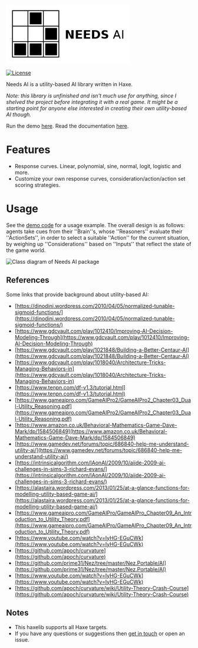 [![Project logo](https://github.com/Tw1ddle/needs-ai-lib/blob/master/screenshots/logo.png?raw=true "Needs AI library project logo")](https://github.com/Tw1ddle/needs-ai-lib/)

[![License](https://img.shields.io/:license-mit-blue.svg?style=flat-square)](https://github.com/Tw1ddle/needs-ai-lib/blob/master/LICENSE)

Needs AI is a utility-based AI library written in Haxe.

*Note: this library is unfinished and isn't much use for anything, since I shelved the project before integrating it with a real game. It might be a starting point for anyone else interested in creating their own utility-based AI though.*

Run the demo [here](https://tw1ddle.github.io/needs-ai/index.html). Read the documentation [here](https://tw1ddle.github.io/needs-ai-lib/index.html).

# Features
 * Response curves. Linear, polynomial, sine, normal, logit, logistic and more.
 * Customize your own response curves, consideration/action/action set scoring strategies.

# Usage
See the [demo code](https://github.com/Tw1ddle/needs-ai) for a usage example. The overall design is as follows: agents take cues from their ''Brain''s, whose ''Reasoners''
evaluate their ''ActionSets'', in order to select a suitable ''Action'' for the current situation, by weighing up ''Considerations'' based on ''Inputs'' that reflect the state of the game world.

![Class diagram of Needs AI package](https://tw1ddle.github.io/needs-ai-lib/uml/needs.ai.png)

## References
Some links that provide background about utility-based AI:

* [https://dinodini.wordpress.com/2010/04/05/normalized-tunable-sigmoid-functions/](https://dinodini.wordpress.com/2010/04/05/normalized-tunable-sigmoid-functions/)
* [https://www.gdcvault.com/play/1012410/Improving-AI-Decision-Modeling-Through](https://www.gdcvault.com/play/1012410/Improving-AI-Decision-Modeling-Through)
* [https://www.gdcvault.com/play/1021848/Building-a-Better-Centaur-AI](https://www.gdcvault.com/play/1021848/Building-a-Better-Centaur-AI)
* [https://www.gdcvault.com/play/1018040/Architecture-Tricks-Managing-Behaviors-in](https://www.gdcvault.com/play/1018040/Architecture-Tricks-Managing-Behaviors-in)
* [https://www.tenpn.com/df-v1.3/tutorial.html](https://www.tenpn.com/df-v1.3/tutorial.html)
* [https://www.gameaipro.com/GameAIPro2/GameAIPro2_Chapter03_Dual-Utility_Reasoning.pdf](https://www.gameaipro.com/GameAIPro2/GameAIPro2_Chapter03_Dual-Utility_Reasoning.pdf)
* [https://www.amazon.co.uk/Behavioral-Mathematics-Game-Dave-Mark/dp/1584506849](https://www.amazon.co.uk/Behavioral-Mathematics-Game-Dave-Mark/dp/1584506849)
* [https://www.gamedev.net/forums/topic/686840-help-me-understand-utility-ai/](https://www.gamedev.net/forums/topic/686840-help-me-understand-utility-ai/)
* [https://intrinsicalgorithm.com/IAonAI/2009/10/aiide-2009-ai-challenges-in-sims-3-richard-evans/](https://intrinsicalgorithm.com/IAonAI/2009/10/aiide-2009-ai-challenges-in-sims-3-richard-evans/)
* [https://alastaira.wordpress.com/2013/01/25/at-a-glance-functions-for-modelling-utility-based-game-ai/](https://alastaira.wordpress.com/2013/01/25/at-a-glance-functions-for-modelling-utility-based-game-ai/)
* [https://www.gameaipro.com/GameAIPro/GameAIPro_Chapter09_An_Introduction_to_Utility_Theory.pdf](https://www.gameaipro.com/GameAIPro/GameAIPro_Chapter09_An_Introduction_to_Utility_Theory.pdf)
* [https://www.youtube.com/watch?v=IyHG-EGuCWk](https://www.youtube.com/watch?v=IyHG-EGuCWk)
* [https://github.com/apoch/curvature](https://github.com/apoch/curvature)
* [https://github.com/prime31/Nez/tree/master/Nez.Portable/AI](https://github.com/prime31/Nez/tree/master/Nez.Portable/AI)
* [https://www.youtube.com/watch?v=IyHG-EGuCWk](https://www.youtube.com/watch?v=IyHG-EGuCWk)
* [https://github.com/apoch/curvature/wiki/Utility-Theory-Crash-Course](https://github.com/apoch/curvature/wiki/Utility-Theory-Crash-Course)


## Notes
* This haxelib supports all Haxe targets.
* If you have any questions or suggestions then [get in touch](https://twitter.com/Sam_Twidale) or open an issue.